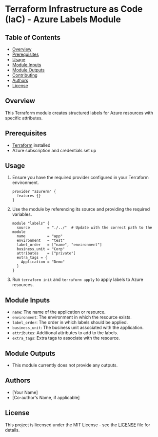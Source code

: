 # Terraform Infrastructure as Code (IaC) - Azure Labels Module

## Table of Contents
- [Overview](#overview)
- [Prerequisites](#prerequisites)
- [Usage](#usage)
- [Module Inputs](#module-inputs)
- [Module Outputs](#module-outputs)
- [Contributing](#contributing)
- [Authors](#authors)
- [License](#license)

## Overview
This Terraform module creates structured labels for Azure resources with specific attributes.

## Prerequisites
- [Terraform](https://www.terraform.io/downloads.html) installed
- Azure subscription and credentials set up

## Usage

1. Ensure you have the required provider configured in your Terraform environment.

    ```hcl
    provider "azurerm" {
      features {}
    }
    ```

2. Use the module by referencing its source and providing the required variables.

    ```hcl
    module "labels" {
      source        = "./../"  # Update with the correct path to the module
      name          = "app"
      environment   = "test"
      label_order   = ["name", "environment"]
      business_unit = "Corp"
      attributes    = ["private"]
      extra_tags = {
        Application = "Demo"
      }
    }
    ```

3. Run `terraform init` and `terraform apply` to apply labels to Azure resources.

## Module Inputs

- `name`: The name of the application or resource.
- `environment`: The environment in which the resource exists.
- `label_order`: The order in which labels should be applied.
- `business_unit`: The business unit associated with the application.
- `attributes`: Additional attributes to add to the labels.
- `extra_tags`: Extra tags to associate with the resource.

## Module Outputs

- This module currently does not provide any outputs.

## Authors
- [Your Name]
- [Co-author's Name, if applicable]

## License
This project is licensed under the MIT License - see the [LICENSE](https://github.com/opz0/terraform-azure-labels/blob/README/LICENSE.txt) file for details.


